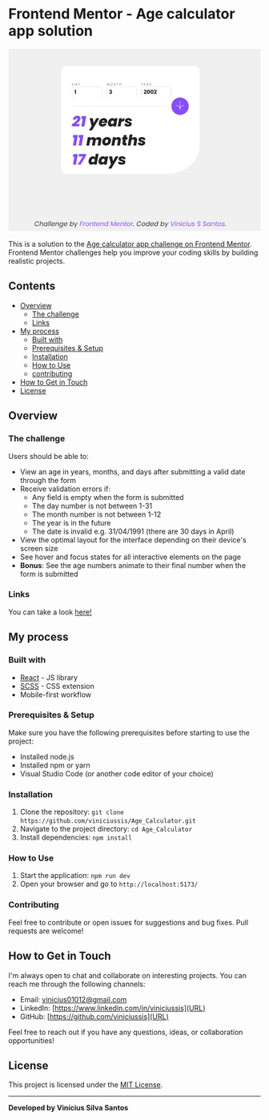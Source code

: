 # Frontend Mentor - Age calculator app solution

![Age Calculator](/public/screenshot.png)

This is a solution to the [Age calculator app challenge on Frontend Mentor](https://www.frontendmentor.io/challenges/age-calculator-app-dF9DFFpj-Q). Frontend Mentor challenges help you improve your coding skills by building realistic projects.

## Contents

- [Overview](#overview)
  - [The challenge](#the-challenge)
  - [Links](#links)
- [My process](#my-process)
  - [Built with](#built-with)
  - [Prerequisites & Setup](#prerequisites--setup)
  - [Installation](#installation)
  - [How to Use](#how-to-use)
  - [contributing](#contributing)
- [How to Get in Touch](#how-to-get-in-touch)
- [License](#license)

## Overview

### The challenge

Users should be able to:

- View an age in years, months, and days after submitting a valid date through the form
- Receive validation errors if:
  - Any field is empty when the form is submitted
  - The day number is not between 1-31
  - The month number is not between 1-12
  - The year is in the future
  - The date is invalid e.g. 31/04/1991 (there are 30 days in April)
- View the optimal layout for the interface depending on their device's screen size
- See hover and focus states for all interactive elements on the page
- **Bonus**: See the age numbers animate to their final number when the form is submitted

### Links

You can take a look [here!](https://age-calculator-drab-six.vercel.app/)

## My process

### Built with

- [React](https://reactjs.org/) - JS library
- [SCSS](https://sass-lang.com/) - CSS extension
- Mobile-first workflow

### Prerequisites & Setup

Make sure you have the following prerequisites before starting to use the project:

- Installed node.js
- Installed npm or yarn
- Visual Studio Code (or another code editor of your choice)

### Installation

1. Clone the repository: `git clone https://github.com/viniciussis/Age_Calculator.git`
2. Navigate to the project directory: `cd Age_Calculator`
3. Install dependencies: `npm install`

### How to Use

1. Start the application: `npm run dev`
2. Open your browser and go to `http://localhost:5173/`

### Contributing

Feel free to contribute or open issues for suggestions and bug fixes. Pull requests are welcome!

## How to Get in Touch

I'm always open to chat and collaborate on interesting projects. You can reach me through the following channels:

- Email: vinicius01012@gmail.com
- LinkedIn: [https://www.linkedin.com/in/viniciussis](URL)
- GitHub: [https://github.com/viniciussis](URL)

Feel free to reach out if you have any questions, ideas, or collaboration opportunities!

## License

This project is licensed under the [MIT License](LICENSE).

---

**Developed by Vinícius Silva Santos**
